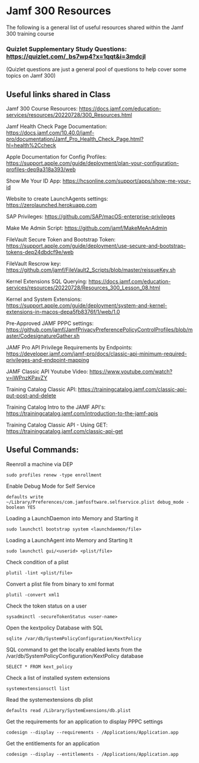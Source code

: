 # Jamf 300 Resources

The following is a general list of useful resources shared within the Jamf 300 training course

### Quizlet Supplementary Study Questions: https://quizlet.com/_bs7wp4?x=1qqt&i=3mdcjl
(Quizlet questions are just a general pool of questions to help cover some topics on Jamf 300)


## Useful links shared in Class
Jamf 300 Course Resources: https://docs.jamf.com/education-services/resources/20220728/300_Resources.html

Jamf Health Check Page Documentation: https://docs.jamf.com/10.40.0/jamf-pro/documentation/Jamf_Pro_Health_Check_Page.html?hl=health%2Ccheck

Apple Documentation for Config Profiles: https://support.apple.com/guide/deployment/plan-your-configuration-profiles-dep9a318a393/web

Show Me Your ID App: https://hcsonline.com/support/apps/show-me-your-id

Website to create LaunchAgents settings: https://zerolaunched.herokuapp.com

SAP Privileges: https://github.com/SAP/macOS-enterprise-privileges

Make Me Admin Script: https://github.com/jamf/MakeMeAnAdmin

FileVault Secure Token and Bootstrap Token: https://support.apple.com/guide/deployment/use-secure-and-bootstrap-tokens-dep24dbdcf9e/web

FileVault Rescrow key: https://github.com/jamf/FileVault2_Scripts/blob/master/reissueKey.sh

Kernel Extensions SQL Querying: https://docs.jamf.com/education-services/resources/20220728/Resources_300_Lesson_08.html

Kernel and System Extensions: https://support.apple.com/guide/deployment/system-and-kernel-extensions-in-macos-depa5fb8376f/1/web/1.0

Pre-Approved JAMF PPPC settings: https://github.com/jamf/JamfPrivacyPreferencePolicyControlProfiles/blob/master/CodesignatureGather.sh

JAMF Pro API Privilege Requirements by Endpoints: https://developer.jamf.com/jamf-pro/docs/classic-api-minimum-required-privileges-and-endpoint-mapping

JAMF Classic API Youtube Video: https://www.youtube.com/watch?v=iWPnzKPavZY

Training Catalog Classic API: https://trainingcatalog.jamf.com/classic-api-put-post-and-delete

Training Catalog Intro to the JAMF API's: https://trainingcatalog.jamf.com/introduction-to-the-jamf-apis

Training Catalog Classic API - Using GET: https://trainingcatalog.jamf.com/classic-api-get

## Useful Commands:

Reenroll a machine via DEP
```
sudo profiles renew -type enrollment
```

Enable Debug Mode for Self Service
```
defaults write ~/Library/Preferences/com.jamfosftware.selfservice.plist debug_mode -boolean YES
```

Loading a LaunchDaemon into Memory and Starting it
```
sudo launchctl bootstrap system <launchdaemon/file>
```

Loading a LaunchAgent into Memory and Starting It
```
sudo launchctl gui/<userid> <plist/file>
```

Check condition of a plist
```
plutil -lint <plist/file>
```

Convert a plist file from binary to xml format
```
plutil -convert xml1
```

Check the token status on a user
```
sysadminctl -secureTokenStatus <user-name>
```

Open the kextpolicy Database with SQL
```
sqlite /var/db/SystemPolicyConfiguration/KextPolicy
```

SQL command to get the locally enabled kexts from the /var/db/SystemPolicyConfiguration/KextPolicy database
```
SELECT * FROM kext_policy
```

Check a list of installed system extensions 
```
systemextensionsctl list
```

Read the systemextensions db plist
```
defaults read /Library/SystemExensions/db.plist
```

Get the requirements for an application to display PPPC settings
```
codesign --display --requirements - /Applications/Application.app
```

Get the entitlements for an application 
```
codesign --display --entitlements - /Applications/Application.app
```
